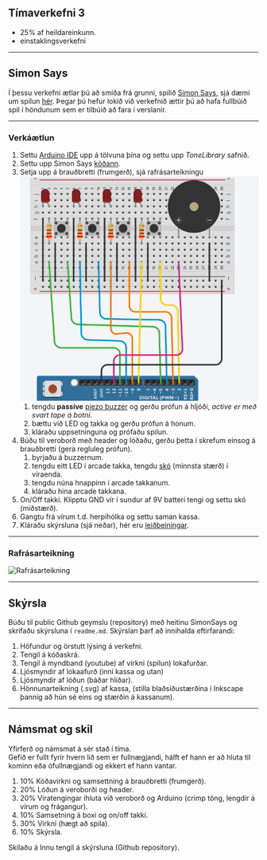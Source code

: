 ## Tímaverkefni 3 

- 25% af heildareinkunn.
- einstaklingsverkefni

---

## Simon Says

Í þessu verkefni ætlar þú að smíða frá grunni, spilið [Simon Says](https://en.wikipedia.org/wiki/Simon_(game)), sjá dæmi um spilun [hér](https://youtu.be/1Yqj76Q4jJ4). Þegar þú hefur lokið við verkefnið ættir þú að hafa fullbúið spil í höndunum sem er tilbúið að fara í verslanir.

---

### Verkáætlun
<!-- 1. Prófaðu að kveikja á LED með [Arduino forritun](https://github.com/VESM1VS/AFANGI/blob/main/Verkefni/ArduinoForritun.md). -->

1. Settu [Arduino IDE](https://github.com/VESM1VS/Efni/blob/main/Kennsluefni/arduino_uppsetning.md) upp á tölvuna þína og settu upp *ToneLibrary* safnið.
1. Settu upp Simon Says [kóðann](https://github.com/VESM1VS/Efni/blob/main/Kodi/simon.ino).
1. Setja upp á brauðbretti (frumgerð), sjá rafrásarteikningu ![mynd](https://github.com/VESM1VS/AFANGI/blob/main/Myndir/simonFrumtengimynd.PNG)
   1. tengdu **passive** [piezo buzzer](https://www.youtube.com/watch?v=AQIayZgeqq4) og gerðu prófun á hljóði, _active er með svart tape á botni_.
   1. bættu við LED og takka og gerðu prófun á honum.
   1. kláraðu uppsetninguna og prófaðu spilun.
1. Búðu til veroborð með header og lóðaðu, gerðu þetta í skrefum einsog á brauðbretti (gera regluleg prófun). <!-- Ath. LED eru með innbyggt viðnám. -->
   1. byrjaðu á buzzernum. 
   1. tengdu eitt LED í arcade takka, tengdu [skó](https://cdn.sparkfun.com/assets/learn_tutorials/4/1/JST_CrimpChart__English_.pdf) (minnsta stærð) í víraenda.
   1. tengdu núna hnappinn í arcade takkanum.
   1. kláraðu hina arcade takkana. 
3. On/Off takki. Klipptu GND vír í sundur af 9V batterí tengi og settu skó (miðstærð).
4. Gangtu frá vírum t.d. herpihólka og settu saman kassa.
5. Kláraðu skýrsluna (sjá neðar), hér eru [leiðbeiningar](https://github.com/VESM1VS/AFANGI/blob/main/Kennsluefni/skyrslugerd.md).

---

### Rafrásarteikning

![Rafrásarteikning](https://github.com/VESM1VS/AFANGI/blob/main/Myndir/simonsays_rafras.png)

---

## Skýrsla

Búðu til public Github geymslu (repository) með heitinu SimonSays og skrifaðu skýrsluna í `readme.md`. Skýrslan þarf að innihalda eftirfarandi:

1. Höfundur og örstutt lýsing á verkefni.
1. Tengil á kóðaskrá.
1. Tengil á myndband (youtube) af virkni (spilun) lokafurðar.
1. Ljósmyndir af lokaafurð (inní kassa og utan)
1. Ljósmyndir af lóðun (báðar hliðar).
1. Hönnunarteikning (.svg) af kassa, (stilla blaðsíðustærðina í Inkscape þannig að hún sé eins og stærðin á kassanum).

<!--
1. Ljósmynd af samsetningu frumgerðar (brauðbretti, takkar, vírar o.s.frv.).
1. Tengil á myndband (t.d. youtube) af virkni frumgerðar (án lóðun). 
-->

---

## Námsmat og skil
Yfirferð og námsmat á sér stað í tíma. <br>
Gefið er fullt fyrir hvern lið sem er fullnægjandi, hálft ef hann er að hluta til kominn eða ófullnægjandi og ekkert ef hann vantar.

1. 10% Kóðavirkni og samsettning á brauðbretti (frumgerð).
1. 20% Lóðun á veroborði og header.
1. 20% Víratengingar íhluta við veroborð og Arduino (crimp töng, lengdir á vírum og frágangur).
1. 10% Samsetning á boxi og on/off takki.
1. 30% Virkni (hægt að spila).
1. 10% Skýrsla.

Skilaðu á Innu tengil á skýrsluna (Github repository).

